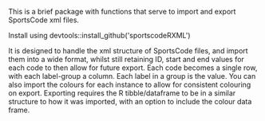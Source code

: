 This is a brief package with functions that serve to import and export SportsCode xml files. 

Install using devtools::install_github('sportscodeRXML')

It is designed to handle the xml structure of SportsCode files, and import them into a wide format, whilst still retaining ID, start and end values for each code to then allow for future export. Each code becomes a single row, with each label-group a column. Each label in a group is the value. You can also import the colours for each instance to allow for consistent colouring on export. 
Exporting requires the R tibble/dataframe to be in a similar structure to how it was imported, with an option to include the colour data frame. 
